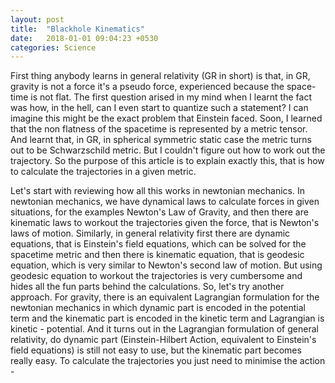 ```yaml
---
layout: post
title:  "Blackhole Kinematics"
date:   2018-01-01 09:04:23 +0530
categories: Science
---
```

First thing anybody learns in general relativity (GR in short) is that, in GR, gravity is not a force it's a pseudo force, experienced because the space-time is not flat. The first question arised in my mind when I learnt the fact was how, in the hell, can I even start to quantize such a statement? I can imagine this might be the exact problem that Einstein faced. Soon, I learned that the non flatness of the spacetime is represented by a metric tensor. And learnt that, in GR, in spherical symmetric static case the metric turns out to be Schwarzschild metric. But I couldn't figure out how to work out the trajectory. So the purpose of this article is to explain exactly this, that is how to calculate the trajectories in a given metric.

Let's start with reviewing how all this works in newtonian mechanics. In newtonian mechanics, we have dynamical laws to calculate forces in given situations, for the examples Newton's Law of Gravity, and then there are kinematic laws to workout the trajectories given the force, that is Newton's laws of motion.
Similarly, in general relativity first there are dynamic equations, that is Einstein's field equations, which can be solved for the spacetime metric and then there is kinematic equation, that is geodesic equation, which is very similar to Newton's second law of motion.
But using geodesic equation to workout the trajectories is very cumbersome and hides all the fun parts behind the calculations.
So, let's try another approach. For gravity, there is an equivalent Lagrangian formulation for the newtonian mechanics in which dynamic part is encoded in the potential term and the kinematic part is encoded in the kinetic term and Lagrangian is kinetic - potential.
And it turns out in the Lagrangian formulation of general relativity, do dynamic part (Einstein-Hilbert Action, equivalent to Einstein's field equations) is still not easy to use, but the kinematic part becomes really easy.
To calculate the trajectories you just need to minimise the action -
